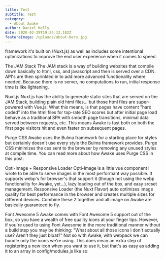 ```yaml
---
title: Test
subtitle: Test
category:
  - About Awake
author: Daniel Kelly
date: 2020-02-29T19:24:13.182Z
featureImage: /uploads/about-hero.jpg
---
```

framework it's built on (Nuxt.js) as well as includes some intentional optimizations to improve the end user experience when it comes to speed. 

The JAM Stack
The JAM stack is a way of building websites that compile down basically to html, css, and javascript and then is served over a CDN. API's are then sprinkled in to add more advanced functionality where needed. Because there is no server, no computations to run, initial response time is like lightening. 

Nuxt.js
﻿Nuxt.js has the ability to generate static sites that are served on the JAM Stack, building plain old html files... but those html files are super-powered with Vue.js. What this means, is that pages have content "hard coded" into the html files for top-rate SEO scores but after initial page load behave as a traditional SPA with smooth page transitions, minimal data served between requests, etc. This means Awake is fast both on both the first page visitors hit and even faster on subsequent pages.

Purge CSS
Awake uses the Bulma framework for a starting place for styles but certainly doesn't use every style the Bulma framework provides. Purge CSS minimizes the css sent to the browser by removing any unused styles at compile time. You can read more about how Awake uses Purge CSS in this post.

Opti-Image + Responsive Loader
﻿Opti-Image is a little vue component I wrote to be able to serve images in the most performant way possible. It supports webp's for browser's that support it (though not using the webp functionality for Awake, yet...), lazy loading out of the box, and easy srcset management. Responsive Loader (the Nuxt Flavor) auto optimizes image quality for best performance in the browser and creates multiple sizes for different devices. Combine these 2 together and all image on Awake are basically guaranteed to fly. 

Font Awesome 5
Awake comes with Font Awesome 5 support out of the box, so you have a wealth of free quality icons at your finger tips. However, if you're used to using Font Awesome in the more traditional manner without a build step you may be thinking: "What about all those icons I don't actually use? Aren't they just bloat?" Not so with Awake, with webpack we can bundle only the icons we're using. This does mean an extra step of registering a new icon when you want to use it, but that's as easy as adding it to an array in config/modules.js like so: 

﻿
